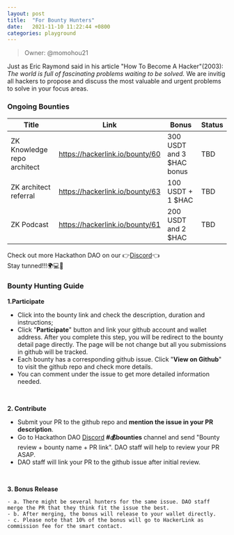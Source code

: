 ```yaml
---
layout: post
title:  "For Bounty Hunters"
date:   2021-11-10 11:22:44 +0800
categories: playground
---
```


> Owner: @momohou21

Just as Eric Raymond said in his article "How To Become A Hacker"(2003): _The world is full of fascinating problems waiting to be solved._ We are invitig all hackers to propose and discuss the most valuable and urgent problems to solve in your focus areas. 

### Ongoing Bounties

| **Title** | **Link** | **Bonus** | **Status** |
| --- | --- | --- | --- |
| ZK Knowledge repo architect | https://hackerlink.io/bounty/60 | 300 USDT and 3 $HAC bonus | TBD |
| ZK architect referral | https://hackerlink.io/bounty/63 | 100 USDT + 1 $HAC | TBD |
| ZK Podcast | https://hackerlink.io/bounty/61 | 200 USDT and 2 $HAC | TBD |


Check out more Hackathon DAO on our 👉[Discord][Discord]👈
<br>
Stay tunned!!!🌍💻💪


### Bounty Hunting Guide

**1.Participate**

- Click into the bounty link and check the description, duration and instructions;
- Click "**Participate**" button and link your github account and wallet address. After you complete this step, you will be redirect to the bounty detail page directly. The page will be not change but all you submissions in github will be tracked.
- Each bounty has a corresponding github issue. Click "**View on Github**" to visit the github repo and check more details.
- You can comment under the issue to get more detailed information needed.

<br>

**2. Contribute**

- Submit your PR to the github repo and **mention the issue in your PR description**.
- Go to Hackathon DAO [Discord][Discord] **#💰bounties** channel and send "Bounty review + bounty name + PR link". DAO staff will help to review your PR ASAP.
- DAO staff will link your PR to the github issue after initial review. 

<br>

**3. Bonus Release**

	- a. There might be several hunters for the same issue. DAO staff merge the PR that they think fit the issue the best.
	- b. After merging, the bonus will release to your wallet directly. 
	- c. Please note that 10% of the bonus will go to HackerLink as commission fee for the smart contact. 

[Discord]: https://discord.gg/gVBYGfmwQv
